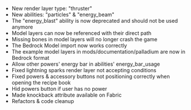 - New render layer type: "thruster"
- New abilities: "particles" & "energy_beam"
- The "energy_blast" ability is now deprecated and should not be used anymore
- Model layers can now be referenced with their direct path
- Missing bones in model layers will no longer crash the game
- The Bedrock Model import now works correctly
- The example model layers in mods/documentation/palladium are now in Bedrock format
- Allow other powers' energy bar in abilities' energy_bar_usage
- Fixed lightning sparks render layer not accepting conditions
- Fixed powers & accessory buttons not positioning correctly when opening the recipe book
- Hid powers button if user has no power
- Made knockback attribute available on Fabric
- Refactors & code cleanup